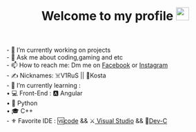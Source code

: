  <h1 align="center">Welcome to my profile <img src="https://raw.githubusercontent.com/iampavangandhi/iampavangandhi/master/gifs/Hi.gif" width="30px" height="30px"></h1>
        <br>
        <br>
        - 🔭 I’m currently working on projects <br>
        - 💬 Ask me about coding,gaming and etc <br>
        - 📫 How to reach me: Dm me on <a href="https://www.facebook.com/Kosta202/">Facebook</a> or <a href="https://www.instagram.com/kostad22/">Instagram</a> <br>
        - ✍️ Nicknames: ☠️V1RuS || 🤠Kosta <br>
        - 🌱 I’m currently learning : <br>
              • 💻 Front-End :  🅰️ Angular   <br>
              • 🐍 Python  <br>
              • 🎓 C++ <br>
        - ⚜️ Favorite IDE : 🆚<a href="https://code.visualstudio.com/">code</a> && ⚔️<a href="https://visualstudio.microsoft.com/"> Visual Studio</a> && 🔰<a href="https://sourceforge.net/projects/orwelldevcpp/">Dev-C</a> <br>
